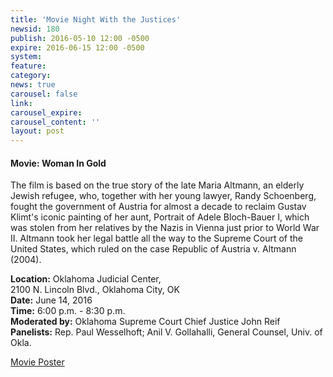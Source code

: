 ```yaml
---
title: 'Movie Night With the Justices'
newsid: 180
publish: 2016-05-10 12:00 -0500
expire: 2016-06-15 12:00 -0500
system: 
feature: 
category: 
news: true
carousel: false
link: 
carousel_expire: 
carousel_content: ''
layout: post
---
```

<h4>Movie: Woman In Gold</h4>
<p>The film is based on the true story of the late Maria Altmann, an elderly Jewish
refugee, who, together with her young lawyer, Randy Schoenberg, fought the
government of Austria for almost a decade to reclaim Gustav Klimt's iconic
painting of her aunt, Portrait of Adele Bloch-Bauer I, which was stolen from her
relatives by the Nazis in Vienna just prior to World War II. Altmann took her
legal battle all the way to the Supreme Court of the United States, which ruled
on the case Republic of Austria v. Altmann (2004).</p>
<p><strong>Location:</strong> Oklahoma Judicial Center,<br>
2100 N. Lincoln Blvd., Oklahoma City, OK<br>
<strong>Date:</strong> June 14, 2016<br>
<strong>Time:</strong> 6:00 p.m. - 8:30 p.m.<br>
<strong>Moderated by:</strong> Oklahoma Supreme Court Chief Justice John Reif<br>
<strong>Panelists:</strong> Rep. Paul Wesselhoft; Anil V. Gollahalli, General Counsel, Univ. of Okla.</p>
<p><a href="http://www.oscn.net/images/news/movie-night-woman-in-gold.pdf" target="_blank">Movie Poster</a></p>